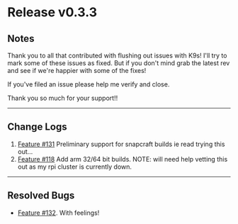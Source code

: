 # Release v0.3.3

## Notes

Thank you to all that contributed with flushing out issues with K9s! I'll try
to mark some of these issues as fixed. But if you don't mind grab the latest
rev and see if we're happier with some of the fixes!

If you've filed an issue please help me verify and close.

Thank you so much for your support!!

---

## Change Logs

1. [Feature #131](https://github.com/derailed/k9s/issues/131)
   Preliminary support for snapcraft builds ie read trying this out...
2. [Feature #118](https://github.com/derailed/k9s/issues/118) Add arm 32/64 bit builds.
   NOTE: will need help vetting this out as my rpi cluster is currently down.

---

## Resolved Bugs

+ [Feature #132](https://github.com/derailed/k9s/issues/132). With feelings!
